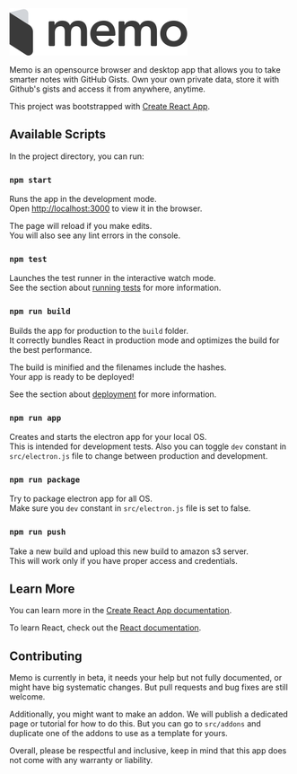 <img src="src/assets/memo_logo_left.svg"/>

Memo is an opensource browser and desktop app that allows you to take smarter notes with GitHub Gists. Own your own private data, store it with Github's gists and access it from anywhere, anytime.

This project was bootstrapped with [Create React App](https://github.com/facebook/create-react-app).

## Available Scripts

In the project directory, you can run:

### `npm start`

Runs the app in the development mode.<br>
Open [http://localhost:3000](http://localhost:3000) to view it in the browser.

The page will reload if you make edits.<br>
You will also see any lint errors in the console.

### `npm test`

Launches the test runner in the interactive watch mode.<br>
See the section about [running tests](https://facebook.github.io/create-react-app/docs/running-tests) for more information.

### `npm run build`

Builds the app for production to the `build` folder.<br>
It correctly bundles React in production mode and optimizes the build for the best performance.

The build is minified and the filenames include the hashes.<br>
Your app is ready to be deployed!

See the section about [deployment](https://facebook.github.io/create-react-app/docs/deployment) for more information.

### `npm run app`

Creates and starts the electron app for your local OS.<br>
This is intended for development tests. Also you can toggle `dev` constant in `src/electron.js` file to change between production and development.

### `npm run package`

Try to package electron app for all OS.<br>
Make sure you `dev` constant in `src/electron.js` file is set to false.

### `npm run push`

Take a new build and upload this new build to amazon s3 server.<br>
This will work only if you have proper access and credentials.

## Learn More

You can learn more in the [Create React App documentation](https://facebook.github.io/create-react-app/docs/getting-started).

To learn React, check out the [React documentation](https://reactjs.org/).

## Contributing

Memo is currently in beta, it needs your help but not fully documented, or might have big systematic changes. But pull requests and bug fixes are still welcome.

Additionally, you might want to make an addon. We will publish a dedicated page or tutorial for how to do this. But you can go to `src/addons` and duplicate one of the addons to use as a template for yours.

Overall, please be respectful and inclusive, keep in mind that this app does not come with any warranty or liability.
